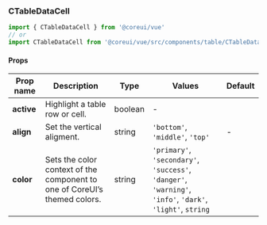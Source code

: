 ### CTableDataCell

```jsx
import { CTableDataCell } from '@coreui/vue'
// or
import CTableDataCell from '@coreui/vue/src/components/table/CTableDataCell'
```

#### Props

| Prop name  | Description                                                               | Type    | Values                                                                                                    | Default |
| ---------- | ------------------------------------------------------------------------- | ------- | --------------------------------------------------------------------------------------------------------- | ------- |
| **active** | Highlight a table row or cell.                                            | boolean | -                                                                                                         |         |
| **align**  | Set the vertical aligment.                                                | string  | `'bottom'`, `'middle'`, `'top'`                                                                           | -       |
| **color**  | Sets the color context of the component to one of CoreUI’s themed colors. | string  | `'primary'`, `'secondary'`, `'success'`, `'danger'`, `'warning'`, `'info'`, `'dark'`, `'light'`, `string` |         |
